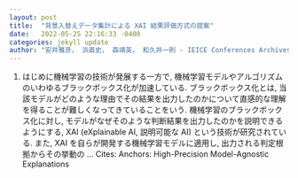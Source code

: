 ```yaml
---
layout: post
title:  "背景入替えデータ集計による XAI 結果評価方式の提案"
date:   2022-05-25 22:16:33 -0400
categories: jekyll update
author: "安井雅彦， 浜直史， 森靖英， 和久井一則 - IEICE Conferences Archives, 2021"
---
```

1. はじめに機械学習の技術が発展する一方で, 機械学習モデルやアルゴリズムのいわゆるブラックボックス化が加速している. ブラックボックス化とは, 当該モデルがどのような理由でその結果を出力したのかについて直感的な理解を得ることが難しくなってきていることをいう. 機械学習のブラックボックス化に対し, モデルがなぜそのような判断結果を出力したのかを説明できるようにする, XAI (eXplainable AI, 説明可能な AI) という技術が研究されている. また, XAI を自らが開発する機械学習モデルに適用し, 出力される判定根拠からその挙動の … Cites: ‪Anchors: High-Precision Model-Agnostic Explanations‬